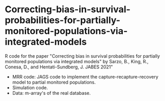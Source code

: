# Correcting-bias-in-survival-probabilities-for-partially-monitored-populations-via-integrated-models
R code for the paper "Correcting bias in survival probabilities for partially monitored populations via integrated models" by Sarzo, B., King, R.,
Conesa, D., and Hentati-Sundberg, J. JABES 2021"

- MRR code: JAGS code to implement the capture-recapture-recovery model to partial monitored populations.
- Simulation code.
- Data: m-array's of the real database.
